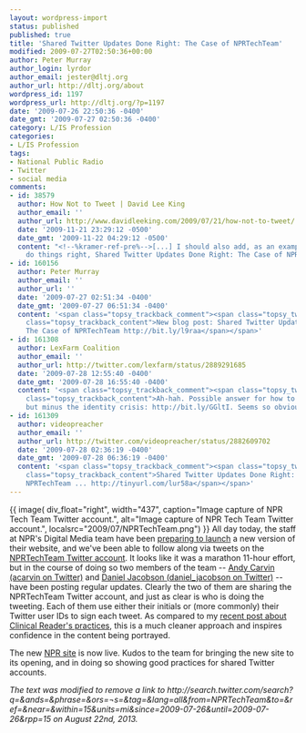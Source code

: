 ```yaml
---
layout: wordpress-import
status: published
published: true
title: 'Shared Twitter Updates Done Right: The Case of NPRTechTeam'
modified: 2009-07-27T02:50:36+00:00
author: Peter Murray
author_login: lyrdor
author_email: jester@dltj.org
author_url: http://dltj.org/about
wordpress_id: 1197
wordpress_url: http://dltj.org/?p=1197
date: '2009-07-26 22:50:36 -0400'
date_gmt: '2009-07-27 02:50:36 -0400'
category: L/IS Profession
categories:
- L/IS Profession
tags:
- National Public Radio
- Twitter
- social media
comments:
- id: 38579
  author: How Not to Tweet | David Lee King
  author_email: ''
  author_url: http://www.davidleeking.com/2009/07/21/how-not-to-tweet/
  date: '2009-11-21 23:29:12 -0500'
  date_gmt: '2009-11-22 04:29:12 -0500'
  content: "<!--%kramer-ref-pre%-->[...] I should also add, as an example of how to
    do things right, Shared Twitter Updates Done Right: The Case of NPRTechTeam [...]<!--%kramer-ref-post%-->"
- id: 160156
  author: Peter Murray
  author_email: ''
  author_url: ''
  date: '2009-07-27 02:51:34 -0400'
  date_gmt: '2009-07-27 06:51:34 -0400'
  content: '<span class="topsy_trackback_comment"><span class="topsy_twitter_username"><span
    class="topsy_trackback_content">New blog post: Shared Twitter Updates Done Right:
    The Case of NPRTechTeam http://bit.ly/l9raa</span></span>'
- id: 161308
  author: LexFarm Coalition
  author_email: ''
  author_url: http://twitter.com/lexfarm/status/2889291685
  date: '2009-07-28 12:55:40 -0400'
  date_gmt: '2009-07-28 16:55:40 -0400'
  content: '<span class="topsy_trackback_comment"><span class="topsy_twitter_username"><span
    class="topsy_trackback_content">Ah-hah. Possible answer for how to tweet as @lexfarm
    but minus the identity crisis: http://bit.ly/GGltI. Seems so obvious. / @lbjay</span></span>'
- id: 161309
  author: videopreacher
  author_email: ''
  author_url: http://twitter.com/videopreacher/status/2882609702
  date: '2009-07-28 02:36:19 -0400'
  date_gmt: '2009-07-28 06:36:19 -0400'
  content: '<span class="topsy_trackback_comment"><span class="topsy_twitter_username"><span
    class="topsy_trackback_content">Shared Twitter Updates Done Right: The Case of
    NPRTechTeam ... http://tinyurl.com/lur58a</span></span>'
---
```

<p>{{ image(
    div_float="right",
    width="437",
    caption="Image capture of NPR Tech Team Twitter account.",
    alt="Image capture of NPR Tech Team Twitter account.",
    localsrc="2009/07/NPRTechTeam.png") }}
All day today, the staff at NPR's Digital Media team have been <a href="http://www.npr.org/blogs/inside/2009/07/coming_soon_a_brand_new_nprorg.html" title="NPR: Coming Soon: A Brand New NPR.org">preparing to launch</a> a new version of their website, and we've been able to follow along via tweets on the <a href="http://twitter.com/nprtechteam" title="http://twitter.com/nprtechteam">NPRTechTeam Twitter account</a>.  It looks like it was a marathon 11-hour effort, but in the course of doing so two members of the team -- <a href="http://twitter.com/acarvin" title="http://twitter.com/acarvin">Andy Carvin (acarvin on Twitter)</a> and <a href="http://twitter.com/daniel_jacobson" title="http://twitter.com/daniel_jacobson">Daniel Jacobson (daniel_jacobson on Twitter)</a> -- have been posting regular updates.  Clearly the two of them are sharing the NPRTechTeam Twitter account, and just as clear is who is doing the tweeting.  Each of them use either their initials or (more commonly) their Twitter user IDs to sign each tweet.  As compared to my <a href="/article/clinical-reader-background/">recent post about Clinical Reader's practices</a>, this is a much cleaner approach and inspires confidence in the content being portrayed.</p>
<p>The new <a href="http://www.npr.org/" rel="homepage" title="National Public Radio homepage">NPR site</a> is now live.  Kudos to the team for bringing the new site to its opening, and in doing so showing good practices for shared Twitter accounts. <br clear="all" />
<p style="padding:0;margin:0;font-style:italic;" class="removed_link">The text was modified to remove a link to http://search.twitter.com/search?q=&ands=&phrase=&ors=&nots=&tag=&lang=all&from=NPRTechTeam&to=&ref=&near=&within=15&units=mi&since=2009-07-26&until=2009-07-26&rpp=15 on August 22nd, 2013.</p>
